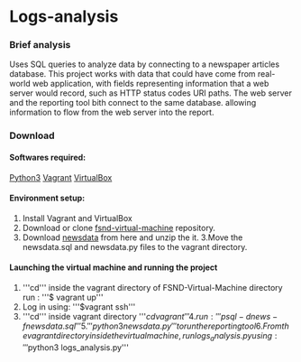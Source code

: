 # Logs-analysis

### Brief analysis 
Uses SQL queries to analyze data by connecting to a newspaper articles database. This project works with data that could have come from real-world web application, with fields representing information that a web server would record, such as HTTP status codes URI paths. The web server and the reporting tool bith connect to the same database. allowing information to flow from the web server into the report.

### Download

#### Softwares required:
[Python3](https://www.python.org/)
[Vagrant](https://www.vagrantup.com/)
[VirtualBox](https://www.virtualbox.org/)

#### Environment setup:
1. Install Vagrant and VirtualBox
2. Download or clone [fsnd-virtual-machine](https://github.com/udacity/fullstack-nanodegree-vm) repository.
3. Download [newsdata](https://d17h27t6h515a5.cloudfront.net/topher/2016/August/57b5f748_newsdata/newsdata.zip) from here and unzip the it.
3.Move the newsdata.sql  and newsdata.py files to the vagrant directory.

#### Launching the virtual machine and running the project
1. '''cd''' inside the vagrant directory of FSND-Virtual-Machine directory run :
'''$ vagrant up'''
2. Log in using:
'''$vagrant ssh'''
3. '''cd''' inside vagrant directory
'''$cd vagrant'''
4.run:
'''psql -d news -f newsdata.sql'''
5.'''python3 newsdata.py''' to run the reporting tool
6.From the vagrant directory inside the virtual machine, run logs_analysis.py using:
'''$python3 logs_analysis.py'''

